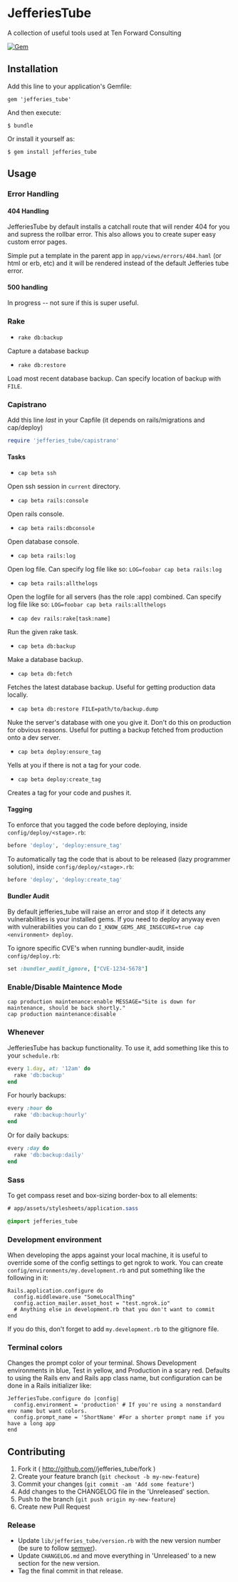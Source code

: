 # JefferiesTube

A collection of useful tools used at Ten Forward Consulting

[![Gem](https://img.shields.io/gem/v/jefferies_tube.svg)](https://rubygems.org/gems/jefferies_tube)

## Installation

Add this line to your application's Gemfile:

    gem 'jefferies_tube'

And then execute:

    $ bundle

Or install it yourself as:

    $ gem install jefferies_tube

## Usage

### Error Handling

#### 404 Handling

JefferiesTube by default installs a catchall route that will render 404 for you and supress the rollbar error.  This also allows you to create super easy custom error pages.

Simple put a template in the parent app in `app/views/errors/404.haml` (or html or erb, etc) and it will be rendered instead of the default Jefferies tube error.

#### 500 handling

In progress -- not sure if this is super useful.

### Rake

* `rake db:backup`

Capture a database backup

* `rake db:restore`

Load most recent database backup. Can specify location of backup with `FILE`.

### Capistrano

Add this line *last* in your Capfile (it depends on rails/migrations and cap/deploy)
```ruby
require 'jefferies_tube/capistrano'
```

#### Tasks

* `cap beta ssh`

Open ssh session in `current` directory.

* `cap beta rails:console`

Open rails console.

* `cap beta rails:dbconsole`

Open database console.

* `cap beta rails:log`

Open log file. Can specify log file like so: `LOG=foobar cap beta rails:log`

* `cap beta rails:allthelogs`

Open the logfile for all servers (has the role :app) combined. Can specify log file like so: `LOG=foobar cap beta rails:allthelogs`

* `cap dev rails:rake[task:name]`

Run the given rake task.

* `cap beta db:backup`

Make a database backup.

* `cap beta db:fetch`

Fetches the latest database backup. Useful for getting production data locally.

* `cap beta db:restore FILE=path/to/backup.dump`

Nuke the server's database with one you give it. Don't do this on production for obvious reasons. Useful for putting a backup fetched from production onto a dev server.

* `cap beta deploy:ensure_tag`

Yells at you if there is not a tag for your code.

* `cap beta deploy:create_tag`

Creates a tag for your code and pushes it.

#### Tagging

To enforce that you tagged the code before deploying, inside `config/deploy/<stage>.rb`:
```ruby
before 'deploy', 'deploy:ensure_tag'
```

To automatically tag the code that is about to be released (lazy programmer solution), inside `config/deploy/<stage>.rb`:
```ruby
before 'deploy', 'deploy:create_tag'
```

#### Bundler Audit

By default jefferies_tube will raise an error and stop if it detects any vulnerabilities is your installed gems. If you need to deploy anyway even with vulnerabilities you can do `I_KNOW_GEMS_ARE_INSECURE=true cap <environment> deploy`.

To ignore specific CVE's when running bundler-audit, inside `config/deploy.rb`:
```ruby
set :bundler_audit_ignore, ["CVE-1234-5678"]
```

### Enable/Disable Maintence Mode

```
cap production maintenance:enable MESSAGE="Site is down for maintenance, should be back shortly."
cap production maintenance:disable
```

### Whenever

JefferiesTube has backup functionality. To use it, add something like this to your `schedule.rb`:

```ruby
every 1.day, at: '12am' do
  rake 'db:backup'
end
```

For hourly backups:

```ruby
every :hour do
  rake 'db:backup:hourly'
end
```

Or for daily backups:

```ruby
every :day do
  rake 'db:backup:daily'
end
```

### Sass

To get compass reset and box-sizing border-box to all elements:
```sass
# app/assets/stylesheets/application.sass

@import jefferies_tube
```

### Development environment

When developing the apps against your local machine, it is useful to override some of the config settings to get ngrok to work.
You can create `config/environments/my.development.rb` and put something like the following in it:
```
Rails.application.configure do
  config.middleware.use "SomeLocalThing"
  config.action_mailer.asset_host = "test.ngrok.io"
  # Anything else in development.rb that you don't want to commit
end
```

If you do this, don't forget to add `my.development.rb` to the gitignore file.

### Terminal colors
Changes the prompt color of your terminal. Shows Development environments in blue, Test in yellow, and Production in a scary red.
Defaults to using the Rails env and Rails app class name, but configuration can be done in a Rails initializer like:
```
JefferiesTube.configure do |config|
  config.environment = 'production' # If you're using a nonstandard env name but want colors.
  config.prompt_name = 'ShortName' #For a shorter prompt name if you have a long app
end
```

## Contributing

1. Fork it ( http://github.com/<my-github-username>/jefferies_tube/fork )
2. Create your feature branch (`git checkout -b my-new-feature`)
3. Commit your changes (`git commit -am 'Add some feature'`)
4. Add changes to the CHANGELOG file in the 'Unreleased' section.
5. Push to the branch (`git push origin my-new-feature`)
6. Create new Pull Request

### Release

- Update `lib/jefferies_tube/version.rb` with the new version number (be sure to follow
  [semver](https://semver.org/)).
- Update `CHANGELOG.md` and move everything in 'Unreleased' to a new section for the new version.
- Tag the final commit in that release.
